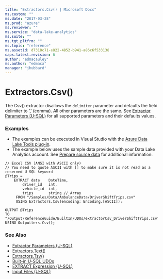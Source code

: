 ```yaml
---
title: "Extractors.Csv() | Microsoft Docs"
ms.custom: ""
ms.date: "2017-03-28"
ms.prod: "azure"
ms.reviewer: ""
ms.service: "data-lake-analytics"
ms.suite: ""
ms.tgt_pltfrm: ""
ms.topic: "reference"
ms.assetid: d7318c71-e822-4852-b941-a86c6f533138
caps.latest.revision: 6
author: "edmacauley"
ms.author: "edmaca"
manager: "jhubbard"
---
```

# Extractors.Csv()
The Csv() extractor disallows the `delimiter` parameter and defaults the field delimiter to ',' (comma). All other parameters are the same.  See [Extractor Parameters (U-SQL)](../USQL/extractor-parameters-u-sql.md) for all supported parameters and their defaults values.
  
### Examples
- The examples can be executed in Visual Studio with the [Azure Data Lake Tools plug-in](https://www.microsoft.com/download/details.aspx?id=49504).  
- The example below uses the sample data provided with your Data Lake Analytics account. See [Prepare source data](https://docs.microsoft.com/azure/data-lake-analytics/data-lake-analytics-get-started-portal#prepare-source-data) for additional information.
```
// Excel CSV (ANSI with ASCII only)
// You need to quote ASCII with [] to make sure it is not read as a reserved U-SQL keyword
@Trips =
    EXTRACT date    DateTime,
        driver_id   int,
        vehicle_id  int,
        trips       string // Array
     FROM "/Samples/Data/AmbulanceData/DriverShiftTrips.csv"
     USING Extractors.Csv(encoding: Encoding.[ASCII]);

OUTPUT @Trips 
TO "/Output/ReferenceGuide/BuiltIn/UDOs/extractorCsv_DriverShiftTrips.csv" 
USING Outputters.Csv();
```

### See Also 
* [Extractor Parameters (U-SQL)](../USQL/extractor-parameters-u-sql.md)
* [Extractors.Text()](../USQL/extractors-text.md) 
* [Extractors.Tsv()](../USQL/extractors-tsv.md)
* [Built-in U-SQL UDOs](../USQL/built-in-u-sql-udos.md)  
* [EXTRACT Expression (U-SQL)](../USQL/extract-expression-u-sql.md)
* [Input Files (U-SQL)](../USQL/input-files-u-sql.md) 
